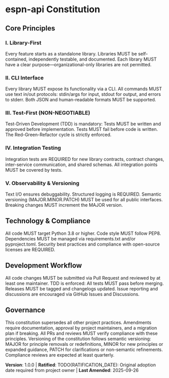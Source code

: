 
<!--
Sync Impact Report
Version change: (none) → 1.0.0
Modified principles: [all placeholders filled]
Added sections: Technology & Compliance, Development Workflow
Removed sections: None
Templates requiring updates: ✅ plan-template.md, ✅ spec-template.md, ✅ tasks-template.md
Follow-up TODOs: TODO(RATIFICATION_DATE): Original adoption date required from project owner
-->

# espn-api Constitution


## Core Principles

### I. Library-First
Every feature starts as a standalone library. Libraries MUST be self-contained, independently testable, and documented. Each library MUST have a clear purpose—organizational-only libraries are not permitted.

### II. CLI Interface
Every library MUST expose its functionality via a CLI. All commands MUST use text in/out protocols: stdin/args for input, stdout for output, and errors to stderr. Both JSON and human-readable formats MUST be supported.

### III. Test-First (NON-NEGOTIABLE)
Test-Driven Development (TDD) is mandatory: Tests MUST be written and approved before implementation. Tests MUST fail before code is written. The Red-Green-Refactor cycle is strictly enforced.

### IV. Integration Testing
Integration tests are REQUIRED for new library contracts, contract changes, inter-service communication, and shared schemas. All integration points MUST be covered by tests.

### V. Observability & Versioning
Text I/O ensures debuggability. Structured logging is REQUIRED. Semantic versioning (MAJOR.MINOR.PATCH) MUST be used for all public interfaces. Breaking changes MUST increment the MAJOR version.


## Technology & Compliance

All code MUST target Python 3.8 or higher. Code style MUST follow PEP8. Dependencies MUST be managed via requirements.txt and/or pyproject.toml. Security best practices and compliance with open-source licenses are REQUIRED.


## Development Workflow

All code changes MUST be submitted via Pull Request and reviewed by at least one maintainer. TDD is enforced: All tests MUST pass before merging. Releases MUST be tagged and changelogs updated. Issue reporting and discussions are encouraged via GitHub Issues and Discussions.


## Governance

This constitution supersedes all other project practices. Amendments require documentation, approval by project maintainers, and a migration plan if breaking. All PRs and reviews MUST verify compliance with these principles. Versioning of the constitution follows semantic versioning: MAJOR for principle removals or redefinitions, MINOR for new principles or expanded guidance, PATCH for clarifications or non-semantic refinements. Compliance reviews are expected at least quarterly.

**Version**: 1.0.0 | **Ratified**: TODO(RATIFICATION_DATE): Original adoption date required from project owner | **Last Amended**: 2025-09-26
<!-- Version: 1.0.0 | Ratified: TODO(RATIFICATION_DATE): Original adoption date required from project owner | Last Amended: 2025-09-26 -->